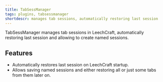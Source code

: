 ```yaml
---
title: TabSessManager
tags: plugins, tabsessmanager
shortdescr: manages tab sessions, automatically restoring last session and allowing to create named sessions
---
```


TabSessManager manages tab sessions in LeechCraft, automatically
restoring last session and allowing to create named sessions.

Features
--------

- Automatically restores last session on LeechCraft startup.
- Allows saving named sessions and either restoring all or
  just some tabs from them later on.
